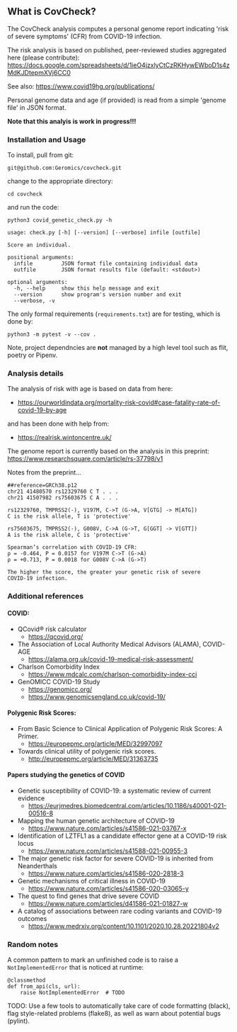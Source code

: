
## What is CovCheck?


The CovCheck analysis computes a personal genome report indicating
'risk of severe symptoms' (CFR) from COVID-19 infection.

The risk analysis is based on published, peer-reviewed studies aggregated here (please contribute):
https://docs.google.com/spreadsheets/d/1ieO4jzxlyCtCzRKHywEWboD1s4zMdKJDtepmXVj6CC0

See also:
https://www.covid19hg.org/publications/

Personal genome data and age (if provided) is read from a simple
'genome file' in JSON format.

**Note that this analyis is work in progress!!!**



### Installation and Usage

To install, pull from git:

    git@github.com:Geromics/covcheck.git


change to the appropriate directory:

    cd covcheck


and run the code:

    python3 covid_genetic_check.py -h

    usage: check.py [-h] [--version] [--verbose] infile [outfile]

    Score an individual.

    positional arguments:
      infile         JSON format file containing individual data
      outfile        JSON format results file (default: <stdout>)

    optional arguments:
      -h, --help     show this help message and exit
      --version      show program's version number and exit
      --verbose, -v


The only formal requirements (`requirements.txt`) are for testing,
which is done by:

    python3 -m pytest -v --cov .


Note, project dependncies are **not** managed by a high level tool
such as flit, poetry or Pipenv.



### Analysis details

The analysis of risk with age is based on data from here:
* https://ourworldindata.org/mortality-risk-covid#case-fatality-rate-of-covid-19-by-age

and has been done with help from:
* https://realrisk.wintoncentre.uk/

The genome report is currently based on the analysis in this preprint:
https://www.researchsquare.com/article/rs-37798/v1


Notes from the preprint...

    ##reference=GRCh38.p12
    chr21 41480570 rs12329760 C T . . .
    chr21 41507982 rs75603675 C A . . .

    rs12329760, TMPRSS2(-), V197M, C->T (G->A, V[GTG] -> M[ATG])
    C is the risk allele, T is 'protective'

    rs75603675, TMPRSS2(-), G008V, C->A (G->T, G[GGT] -> V[GTT])
    A is the risk allele, C is 'protective'

    Spearman’s correlation with COVID-19 CFR:
    ρ = -0.464, P = 0.0157 for V197M C->T (G->A)
    ρ = +0.713, P = 0.0018 for G008V C->A (G->T)

    The higher the score, the greater your genetic risk of severe
    COVID-19 infection.



### Additional references

#### COVID:
* QCovid® risk calculator
    * https://qcovid.org/
* The Association of Local Authority Medical Advisors (ALAMA), COVID-AGE
    * https://alama.org.uk/covid-19-medical-risk-assessment/
* Charlson Comorbidity Index
    * https://www.mdcalc.com/charlson-comorbidity-index-cci
* GenOMICC COVID-19 Study
    * https://genomicc.org/
    * https://www.genomicsengland.co.uk/covid-19/


#### Polygenic Risk Scores:
* From Basic Science to Clinical Application of Polygenic Risk Scores: A Primer.
    * https://europepmc.org/article/MED/32997097
* Towards clinical utility of polygenic risk scores.
    * http://europepmc.org/article/MED/31363735


#### Papers studying the genetics of COVID
* Genetic susceptibility of COVID-19: a systematic review of current evidence
    * https://eurjmedres.biomedcentral.com/articles/10.1186/s40001-021-00516-8
* Mapping the human genetic architecture of COVID-19
    * https://www.nature.com/articles/s41586-021-03767-x
* Identification of LZTFL1 as a candidate effector gene at a COVID-19 risk locus
    * https://www.nature.com/articles/s41588-021-00955-3
* The major genetic risk factor for severe COVID-19 is inherited from Neanderthals
    * https://www.nature.com/articles/s41586-020-2818-3
* Genetic mechanisms of critical illness in COVID-19
    * https://www.nature.com/articles/s41586-020-03065-y
* The quest to find genes that drive severe COVID
    * https://www.nature.com/articles/d41586-021-01827-w
* A catalog of associations between rare coding variants and COVID-19 outcomes
    * https://www.medrxiv.org/content/10.1101/2020.10.28.20221804v2




### Random notes

A common pattern to mark an unfinished code is to raise a
`NotImplementedError` that is noticed at runtime:

    @classmethod
    def from_api(cls, url):
        raise NotImplementedError  # TODO

TODO: Use a few tools to automatically take care of code formatting
(black), flag style-related problems (flake8), as well as warn about
potential bugs (pylint).

